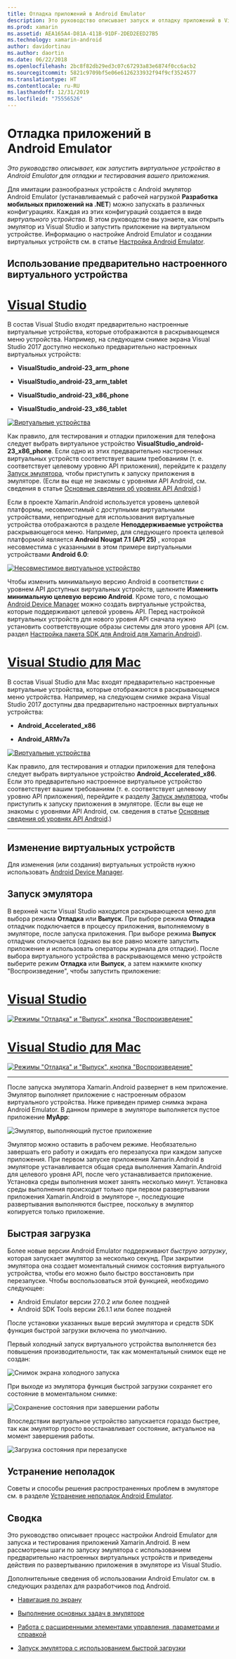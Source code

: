 ```yaml
---
title: Отладка приложений в Android Emulator
description: Это руководство описывает запуск и отладку приложений в Visual Studio с помощью Android Emulator.
ms.prod: xamarin
ms.assetid: AEA165A4-D81A-411B-91DF-2DED2EED27B5
ms.technology: xamarin-android
author: davidortinau
ms.author: daortin
ms.date: 06/22/2018
ms.openlocfilehash: 2bc8f82db29ed3c07c67293a83e6874f0cc6acb2
ms.sourcegitcommit: 5821c9709bf5e06e6126233932f94f9cf3524577
ms.translationtype: HT
ms.contentlocale: ru-RU
ms.lasthandoff: 12/31/2019
ms.locfileid: "75556526"
---
```

# <a name="debug-on-the-android-emulator"></a>Отладка приложений в Android Emulator

_Это руководство описывает, как запустить виртуальное устройство в Android Emulator для отладки и тестирования вашего приложения._

Для имитации разнообразных устройств с Android эмулятор Android Emulator (устанавливаемый с рабочей нагрузкой **Разработка мобильных приложений на .NET**) можно запускать в различных конфигурациях. Каждая из этих конфигураций создается в виде _виртуального устройства_. В этом руководстве вы узнаете, как открыть эмулятор из Visual Studio и запустить приложение на виртуальном устройстве. Информацию о настройке Android Emulator и создании виртуальных устройств см. в статье [Настройка Android Emulator](~/android/get-started/installation/android-emulator/index.md).

## <a name="using-a-pre-configured-virtual-device"></a>Использование предварительно настроенного виртуального устройства

# <a name="visual-studiotabwindows"></a>[Visual Studio](#tab/windows)

В состав Visual Studio входят предварительно настроенные виртуальные устройства, которые отображаются в раскрывающемся меню устройства. Например, на следующем снимке экрана Visual Studio 2017 доступно несколько предварительно настроенных виртуальных устройств:

- **VisualStudio\_android-23\_arm\_phone**

- **VisualStudio\_android-23\_arm\_tablet**

- **VisualStudio\_android-23\_x86\_phone** 

- **VisualStudio\_android-23\_x86\_tablet** 

[![Виртуальные устройства](debug-on-emulator-images/win/01-virtual-devices-sml.png)](debug-on-emulator-images/win/01-virtual-devices.png#lightbox)

Как правило, для тестирования и отладки приложения для телефона следует выбрать виртуальное устройство **VisualStudio\_android-23\_x86\_phone**. Если одно из этих предварительно настроенных виртуальных устройств соответствует вашим требованиям (т. е. соответствует целевому уровню API приложения), перейдите к разделу [Запуск эмулятора](#launching), чтобы приступить к запуску приложения в эмуляторе. (Если вы еще не знакомы с уровнями API Android, см. сведения в статье [Основные сведения об уровнях API Android](~/android/app-fundamentals/android-api-levels.md).)

Если в проекте Xamarin.Android используется уровень целевой платформы, несовместимый с доступными виртуальными устройствами, непригодные для использования виртуальные устройства отображаются в разделе **Неподдерживаемые устройства** раскрывающегося меню. Например, для следующего проекта целевой платформой является **Android Nougat 7.1 (API 25)** , которая несовместима с указанными в этом примере виртуальными устройствами **Android 6.0**:

[![Несовместимое виртуальное устройство](debug-on-emulator-images/win/02-incompatible-level-sml.png)](debug-on-emulator-images/win/02-incompatible-level.png#lightbox)

Чтобы изменить минимальную версию Android в соответствии с уровнем API доступных виртуальных устройств, щелкните **Изменить минимальную целевую версию Android**. Кроме того, с помощью [Android Device Manager](~/android/get-started/installation/android-emulator/device-manager.md) можно создать виртуальные устройства, которые поддерживают целевой уровень API.
Перед настройкой виртуальных устройств для нового уровня API сначала нужно установить соответствующие образы системы для этого уровня API (см. раздел [Настройка пакета SDK для Android для Xamarin.Android](~/android/get-started/installation/android-sdk.md)).

# <a name="visual-studio-for-mactabmacos"></a>[Visual Studio для Mac](#tab/macos)

В состав Visual Studio для Mac входят предварительно настроенные виртуальные устройства, которые отображаются в раскрывающемся меню устройства. Например, на следующем снимке экрана Visual Studio 2017 доступны два предварительно настроенных виртуальных устройства:

- **Android\_Accelerated\_x86**

- **Android\_ARMv7a**

[![Виртуальные устройства](debug-on-emulator-images/mac/01-virtual-devices-sml.png)](debug-on-emulator-images/mac/01-virtual-devices.png#lightbox)

Как правило, для тестирования и отладки приложения для телефона следует выбрать виртуальное устройство **Android\_Accelerated\_x86**. Если это предварительно настроенное виртуальное устройство соответствует вашим требованиям (т. е. соответствует целевому уровню API приложения), перейдите к разделу [Запуск эмулятора](#launching), чтобы приступить к запуску приложения в эмуляторе. (Если вы еще не знакомы с уровнями API Android, см. сведения в статье [Основные сведения об уровнях API Android](~/android/app-fundamentals/android-api-levels.md).)

-----

## <a name="editing-virtual-devices"></a>Изменение виртуальных устройств

Для изменения (или создания) виртуальных устройств нужно использовать [Android Device Manager](~/android/get-started/installation/android-emulator/device-manager.md).

<a name="launching" />

## <a name="launching-the-emulator"></a>Запуск эмулятора

В верхней части Visual Studio находится раскрывающееся меню для выбора режима **Отладка** или **Выпуск**. При выборе режима **Отладка** отладчик подключается в процессу приложения, выполняемому в эмуляторе, после запуска приложения. При выборе режима **Выпуск** отладчик отключается (однако вы все равно можете запустить приложение и использовать операторы журнала для отладки). После выбора виртуального устройства в раскрывающемся меню устройств выберите режим **Отладка** или **Выпуск**, а затем нажмите кнопку "Воспроизведение", чтобы запустить приложение:

# <a name="visual-studiotabwindows"></a>[Visual Studio](#tab/windows)

[![Режимы "Отладка" и "Выпуск", кнопка "Воспроизведение"](debug-on-emulator-images/win/17-debug-release-sml.png)](debug-on-emulator-images/win/17-debug-release.png#lightbox)

# <a name="visual-studio-for-mactabmacos"></a>[Visual Studio для Mac](#tab/macos)

[![Режимы "Отладка" и "Выпуск", кнопка "Воспроизведение"](debug-on-emulator-images/mac/16-debug-release-sml.png)](debug-on-emulator-images/mac/16-debug-release.png#lightbox)

-----

После запуска эмулятора Xamarin.Android развернет в нем приложение. Эмулятор выполняет приложение с настроенным образом виртуального устройства. Ниже приведен пример снимка экрана Android Emulator. В данном примере в эмуляторе выполняется пустое приложение **MyApp**:

![Эмулятор, выполняющий пустое приложение](debug-on-emulator-images/emulator-running.png)

Эмулятор можно оставить в рабочем режиме. Необязательно завершать его работу и ожидать его перезапуска при каждом запуске приложения. При первом запуске приложения Xamarin.Android в эмуляторе устанавливается общая среда выполнения Xamarin.Android для целевого уровня API, после чего устанавливается приложение. Установка среды выполнения может занять несколько минут. Установка среды выполнения происходит только при первом развертывании приложения Xamarin.Android в эмуляторе &ndash;, последующие развертывания выполняются быстрее, поскольку в эмулятор копируется только приложение.

<a name="quick-boot" />

## <a name="quick-boot"></a>Быстрая загрузка

Более новые версии Android Emulator поддерживают _быструю загрузку_, которая запускает эмулятор за несколько секунд. При закрытии эмулятора она создает моментальный снимок состояния виртуального устройства, чтобы его можно было быстро восстановить при перезапуске.
Чтобы воспользоваться этой функцией, необходимо следующее:

- Android Emulator версии 27.0.2 или более поздней
- Android SDK Tools версии 26.1.1 или более поздней

После установки указанных выше версий эмулятора и средств SDK функция быстрой загрузки включена по умолчанию. 

Первый холодный запуск виртуального устройства выполняется без повышения производительности, так как моментальный снимок еще не создан:

![Снимок экрана холодного запуска](debug-on-emulator-images/cold-boot.png)

При выходе из эмулятора функция быстрой загрузки сохраняет его состояние в моментальном снимке:

![Сохранение состояния при завершении работы](debug-on-emulator-images/saving-state.png)

Впоследствии виртуальное устройство запускается гораздо быстрее, так как эмулятор просто восстанавливает состояние, актуальное на момент завершения работы.

![Загрузка состояния при перезапуске](debug-on-emulator-images/loading-state.png)

## <a name="troubleshooting"></a>Устранение неполадок

Советы и способы решения распространенных проблем в эмуляторе см. в разделе [Устранение неполадок Android Emulator](~/android/get-started/installation/android-emulator/troubleshooting.md).

## <a name="summary"></a>Сводка

Это руководство описывает процесс настройки Android Emulator для запуска и тестирования приложений Xamarin.Android. В нем рассмотрены шаги по запуску эмулятора с использованием предварительно настроенных виртуальных устройств и приведены действия по развертыванию приложения в эмуляторе из Visual Studio. 

Дополнительные сведения об использовании Android Emulator см. в следующих разделах для разработчиков под Android.

- [Навигация по экрану](https://developer.android.com/studio/run/emulator.html#navigate)

- [Выполнение основных задач в эмуляторе](https://developer.android.com/studio/run/emulator.html#tasks)

- [Работа с расширенными элементами управления, параметрами и справкой](https://developer.android.com/studio/run/emulator.html#extended)

- [Запуск эмулятора с использованием быстрой загрузки](https://developer.android.com/studio/run/emulator#quickboot)
